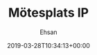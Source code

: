 ---
title: Mötesplats IP
date: '2019-03-28T10:34:13+00:00'
status: publish
permalink: /portfolio/motesplatsip
author: Ehsan
excerpt: ''
type: portfolio
id: 231
category:
    - Backend
    - Front-end
tag:
    - UX
    - 'Web Development'
    - Wordpress
case_link_url:
    - ''
body_text:
    - ''
client:
    - Landskrona BoIS
tagline:
    - ''
background_image:
    - 'bois-home-1-1200x0-c-default.jpg'
logo:
    - 'logo.png'
video:
    - ''
bilder:
    - '1.jpg'
port_date:
    - '2018'

---